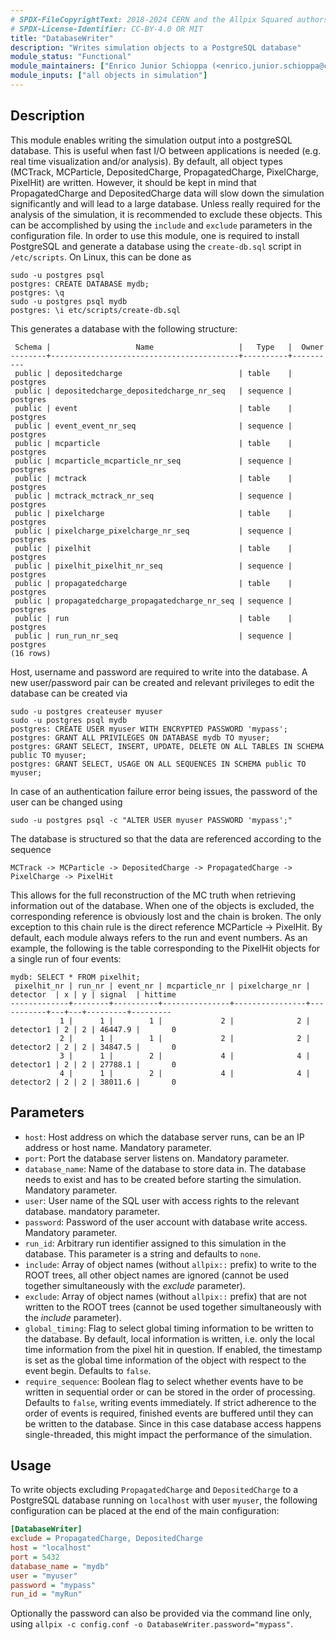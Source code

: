 ```yaml
---
# SPDX-FileCopyrightText: 2018-2024 CERN and the Allpix Squared authors
# SPDX-License-Identifier: CC-BY-4.0 OR MIT
title: "DatabaseWriter"
description: "Writes simulation objects to a PostgreSQL database"
module_status: "Functional"
module_maintainers: ["Enrico Junior Schioppa (<enrico.junior.schioppa@cern.ch>)", "Simon Spannagel (<simon.spannagel@cern.ch>)"]
module_inputs: ["all objects in simulation"]
---
```


## Description
This module enables writing the simulation output into a postgreSQL database.
This is useful when fast I/O between applications is needed (e.g. real time visualization and/or analysis).
By default, all object types (MCTrack, MCParticle, DepositedCharge, PropagatedCharge, PixelCharge, PixelHit) are written.
However, it should be kept in mind that PropagatedCharge and DepositedCharge data will slow down the simulation significantly and will lead to a large database.
Unless really required for the analysis of the simulation, it is recommended to exclude these objects.
This can be accomplished by using the `include` and `exclude` parameters in the configuration file.
In order to use this module, one is required to install PostgreSQL and generate a database using the `create-db.sql` script in `/etc/scripts`. On Linux, this can be done as

```shell
sudo -u postgres psql
postgres: CREATE DATABASE mydb;
postgres: \q
sudo -u postgres psql mydb
postgres: \i etc/scripts/create-db.sql
```

This generates a database with the following structure:

```
 Schema |                   Name                   |   Type   |  Owner
--------+------------------------------------------+----------+----------
 public | depositedcharge                          | table    | postgres
 public | depositedcharge_depositedcharge_nr_seq   | sequence | postgres
 public | event                                    | table    | postgres
 public | event_event_nr_seq                       | sequence | postgres
 public | mcparticle                               | table    | postgres
 public | mcparticle_mcparticle_nr_seq             | sequence | postgres
 public | mctrack                                  | table    | postgres
 public | mctrack_mctrack_nr_seq                   | sequence | postgres
 public | pixelcharge                              | table    | postgres
 public | pixelcharge_pixelcharge_nr_seq           | sequence | postgres
 public | pixelhit                                 | table    | postgres
 public | pixelhit_pixelhit_nr_seq                 | sequence | postgres
 public | propagatedcharge                         | table    | postgres
 public | propagatedcharge_propagatedcharge_nr_seq | sequence | postgres
 public | run                                      | table    | postgres
 public | run_run_nr_seq                           | sequence | postgres
(16 rows)
```

Host, username and password are required to write into the database.
A new user/password pair can be created and relevant privileges to edit the database can be created via

```shell
sudo -u postgres createuser myuser
sudo -u postgres psql mydb
postgres: CREATE USER myuser WITH ENCRYPTED PASSWORD 'mypass';
postgres: GRANT ALL PRIVILEGES ON DATABASE mydb TO myuser;
postgres: GRANT SELECT, INSERT, UPDATE, DELETE ON ALL TABLES IN SCHEMA public TO myuser;
postgres: GRANT SELECT, USAGE ON ALL SEQUENCES IN SCHEMA public TO myuser;
```

In case of an authentication failure error being issues, the password of the user can be changed using

```shell
sudo -u postgres psql -c "ALTER USER myuser PASSWORD 'mypass';"
```

The database is structured so that the data are referenced according to the sequence

```
MCTrack -> MCParticle -> DepositedCharge -> PropagatedCharge -> PixelCharge -> PixelHit
```

This allows for the full reconstruction of the MC truth when retrieving information out of the database. When one of the objects is excluded, the corresponding reference is obviously lost and the chain is broken. The only exception to this chain rule is the direct reference MCParticle -> PixelHit. By default, each module always refers to the run and event numbers. As an example, the following is the table corresponding to the PixelHit objects for a single run of four events:

```
mydb: SELECT * FROM pixelhit;
 pixelhit_nr | run_nr | event_nr | mcparticle_nr | pixelcharge_nr | detector  | x | y | signal  | hittime
-------------+--------+----------+---------------+----------------+-----------+---+---+---------+---------
           1 |      1 |        1 |             2 |              2 | detector1 | 2 | 2 | 46447.9 |       0
           2 |      1 |        1 |             2 |              2 | detector2 | 2 | 2 | 34847.5 |       0
           3 |      1 |        2 |             4 |              4 | detector1 | 2 | 2 | 27788.1 |       0
           4 |      1 |        2 |             4 |              4 | detector2 | 2 | 2 | 38011.6 |       0
```

## Parameters
* `host`: Host address on which the database server runs, can be an IP address or host name. Mandatory parameter.
* `port`: Port the database server listens on. Mandatory parameter.
* `database_name`: Name of the database to store data in. The database needs to exist and has to be created before starting the simulation. Mandatory parameter.
* `user`: User name of the SQL user with access rights to the relevant database. mandatory parameter.
* `password`: Password of the user account with database write access. Mandatory parameter.
* `run_id`: Arbitrary run identifier assigned to this simulation in the database. This parameter is a string and defaults to `none`.
* `include`: Array of object names (without `allpix::` prefix) to write to the ROOT trees, all other object names are ignored (cannot be used together simultaneously with the *exclude* parameter).
* `exclude`: Array of object names (without `allpix::` prefix) that are not written to the ROOT trees (cannot be used together simultaneously with the *include* parameter).
* `global_timing`: Flag to select global timing information to be written to the database. By default, local information is written, i.e. only the local time information from the pixel hit in question. If enabled, the timestamp is set as the global time information of the object with respect to the event begin. Defaults to `false`.
* `require_sequence`: Boolean flag to select whether events have to be written in sequential order or can be stored in the order of processing. Defaults to `false`, writing events immediately. If strict adherence to the order of events is required, finished events are buffered until they can be written to the database. Since in this case database access happens single-threaded, this might impact the performance of the simulation.

## Usage
To write objects excluding `PropagatedCharge` and `DepositedCharge` to a PostgreSQL database running on `localhost` with user `myuser`, the following configuration can be placed at the end of the main configuration:

```ini
[DatabaseWriter]
exclude = PropagatedCharge, DepositedCharge
host = "localhost"
port = 5432
database_name = "mydb"
user = "myuser"
password = "mypass"
run_id = "myRun"
```

Optionally the password can also be provided via the command line only, using `allpix -c config.conf -o DatabaseWriter.password="mypass"`.
